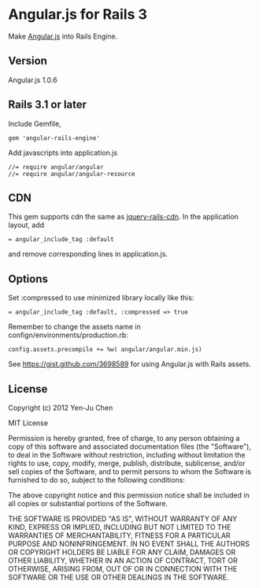 # Angular.js for Rails 3
Make [Angular.js](http://angularjs.org) into Rails Engine. 

## Version
Angular.js 1.0.6

## Rails 3.1 or later
Include Gemfile,

    gem 'angular-rails-engine'

Add javascripts into application.js

    //= require angular/angular
    //= require angular/angular-resource

## CDN

This gem supports cdn the same as [jquery-rails-cdn](https://github.com/yjchen/jquery-rails-cdn). In the application layout, add

    = angular_include_tag :default

and remove corresponding lines in application.js.

## Options

Set :compressed to use minimized library locally like this:

    = angular_include_tag :default, :compressed => true

Remember to change the assets name in confign/environments/production.rb:

    config.assets.precompile += %w( angular/angular.min.js)

See https://gist.github.com/3698589 for using Angular.js with Rails assets.

## License

Copyright (c) 2012 Yen-Ju Chen

MIT License

Permission is hereby granted, free of charge, to any person obtaining
a copy of this software and associated documentation files (the
"Software"), to deal in the Software without restriction, including
without limitation the rights to use, copy, modify, merge, publish,
distribute, sublicense, and/or sell copies of the Software, and to
permit persons to whom the Software is furnished to do so, subject to
the following conditions:

The above copyright notice and this permission notice shall be
included in all copies or substantial portions of the Software.

THE SOFTWARE IS PROVIDED "AS IS", WITHOUT WARRANTY OF ANY KIND,
EXPRESS OR IMPLIED, INCLUDING BUT NOT LIMITED TO THE WARRANTIES OF
MERCHANTABILITY, FITNESS FOR A PARTICULAR PURPOSE AND
NONINFRINGEMENT. IN NO EVENT SHALL THE AUTHORS OR COPYRIGHT HOLDERS BE
LIABLE FOR ANY CLAIM, DAMAGES OR OTHER LIABILITY, WHETHER IN AN ACTION
OF CONTRACT, TORT OR OTHERWISE, ARISING FROM, OUT OF OR IN CONNECTION
WITH THE SOFTWARE OR THE USE OR OTHER DEALINGS IN THE SOFTWARE.
